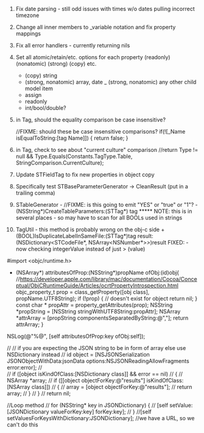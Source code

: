 
1) Fix date parsing - still odd issues with times w/o dates pulling incorrect timezone
2) Change all inner members to _variable notation and fix property mappings
3) Fix all error handlers - currently returning nils
4) Set all atomic/retain/etc. options for each property (readonly) (nonatomic) (strong) (copy) etc.
   - (copy) string
   - (strong, nonatomic) array, date
   _ (strong, nonatomic) any other child model item
   - assign
   - readonly
   - int/bool/double?
5) in Tag, should the equality comparison be case insensitive?

    //FIXME: should these be case insensitive comparisons?
    if(![_Name isEqualToString:[tag Name]]) {
      return false;
    }
6) in Tag, check to see about "current culture" comparison
    //return Type != null && Type.Equals(Constants.TagType.Table, StringComparison.CurrentCulture);
7) Update STFieldTag to fix new properties in object copy
8) Specifically test STBaseParameterGenerator -> CleanResult (put in a trailing comma)
9) STableGenerator -
    //FIXME: is this going to emit "YES" or "true" or "1"?
    -(NSString*)CreateTableParameters:(STTag*) tag
   ***** NOTE: this is in several places - so may have to scan for all BOOLs used in strings
10) TagUtil - this method is probably wrong on the obj-c side
    +(BOOL)IsDuplicateLabelInSameFile:(STTag*)tag result:(NSDictionary<STCodeFile*, NSArray<NSNumber*>*>*)result
    FIXED: - now checking integerValue instead of just > (value)















#import <objc/runtime.h>

- (NSArray*) attributesOfProp:(NSString*)propName ofObj:(id)obj{
//https://developer.apple.com/library/mac/documentation/Cocoa/Conceptual/ObjCRuntimeGuide/Articles/ocrtPropertyIntrospection.html
objc_property_t prop = class_getProperty([obj class], propName.UTF8String);
if (!prop) {
// doesn't exist for object
return nil;
}
const char * propAttr = property_getAttributes(prop);
NSString *propString = [NSString stringWithUTF8String:propAttr];
NSArray *attrArray = [propString componentsSeparatedByString:@","];
return attrArray;
}


NSLog(@"%@", [self attributesOfProp:key ofObj:self]);



//  // if you are expecting  the JSON string to be in form of array else use NSDictionary instead
//  id object = [NSJSONSerialization JSONObjectWithData:jsonData options:NSJSONReadingAllowFragments error:error];
//  
//  if ([object isKindOfClass:[NSDictionary class]] && error == nil)
//  {
//    NSArray *array;
//    if ([[object objectForKey:@"results"] isKindOfClass:[NSArray class]])
//    {
//      array = [object objectForKey:@"results"];
//      return array;
//    }
//  }
//  return nil;



//Loop method
//      for (NSString* key in JSONDictionary) {
//        [self setValue:[JSONDictionary valueForKey:key] forKey:key];
//      }
//[self setValuesForKeysWithDictionary:JSONDictionary]; //we have a URL, so we can't do this
